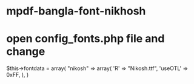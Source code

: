 # mpdf-bangla-font-nikhosh
# open config_fonts.php file and change 
 $this->fontdata = array(
"nikosh" => array(
        'R' => "Nikosh.ttf",
        'useOTL' => 0xFF,
    ),
)
